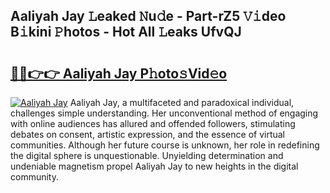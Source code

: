 ## Aaliyah Jay 𝙻eaked 𝙽u𝚍e - Part-rZ5 𝚅𝚒deo B𝚒kini 𝙿hotos - Hot All 𝙻eaks UfvQJ

# <h2><a href="http://ld3j6v.urlbe.top/?page=Aaliyah+Jay">🔗🔗👉👉 Aaliyah Jay P𝚑oto𝚜Vid𝚎o</a></h2>

[![Aaliyah Jay](https://i.imgur.com/eBuTRDB.gif)](http://ld3j6v.urlbe.top/?page=Aaliyah+Jay)
Aaliyah Jay, a multifaceted and paradoxical individual, challenges simple understanding. Her unconventional method of engaging with online audiences has allured and offended followers, stimulating debates on consent, artistic expression, and the essence of virtual communities. Although her future course is unknown, her role in redefining the digital sphere is unquestionable. Unyielding determination and undeniable magnetism propel Aaliyah Jay to new heights in the digital community.
